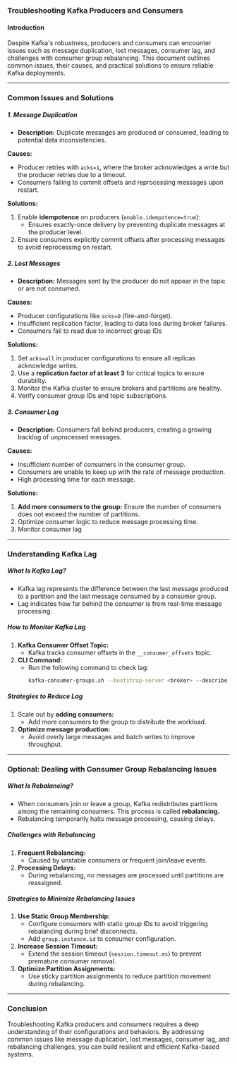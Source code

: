 ### Troubleshooting Kafka Producers and Consumers

#### **Introduction**
Despite Kafka's robustness, producers and consumers can encounter issues such as message duplication, lost messages, consumer lag, and challenges with consumer group rebalancing. This document outlines common issues, their causes, and practical solutions to ensure reliable Kafka deployments.

---

### **Common Issues and Solutions**

##### **1. Message Duplication**
- **Description:** Duplicate messages are produced or consumed, leading to potential data inconsistencies.

**Causes:**
- Producer retries with `acks=1`, where the broker acknowledges a write but the producer retries due to a timeout.
- Consumers failing to commit offsets and reprocessing messages upon restart.

**Solutions:**
1. Enable **idempotence** on producers (`enable.idempotence=true`):
   - Ensures exactly-once delivery by preventing duplicate messages at the producer level.
2. Ensure consumers explicitly commit offsets after processing messages to avoid reprocessing on restart.

##### **2. Lost Messages**
- **Description:** Messages sent by the producer do not appear in the topic or are not consumed.

**Causes:**
- Producer configurations like `acks=0` (fire-and-forget).
- Insufficient replication factor, leading to data loss during broker failures.
- Consumers fail to read due to incorrect group IDs

**Solutions:**
1. Set `acks=all` in producer configurations to ensure all replicas acknowledge writes.
2. Use a **replication factor of at least 3** for critical topics to ensure durability.
3. Monitor the Kafka cluster to ensure brokers and partitions are healthy.
4. Verify consumer group IDs and topic subscriptions.

##### **3. Consumer Lag**
- **Description:** Consumers fall behind producers, creating a growing backlog of unprocessed messages.

**Causes:**
- Insufficient number of consumers in the consumer group.
- Consumers are unable to keep up with the rate of message production.
- High processing time for each message.

**Solutions:**
1. **Add more consumers to the group:** Ensure the number of consumers does not exceed the number of partitions.
2. Optimize consumer logic to reduce message processing time.
3. Monitor consumer lag

---

### **Understanding Kafka Lag**

##### **What Is Kafka Lag?**
- Kafka lag represents the difference between the last message produced to a partition and the last message consumed by a consumer group.
- Lag indicates how far behind the consumer is from real-time message processing.

##### **How to Monitor Kafka Lag**
1. **Kafka Consumer Offset Topic:**
   - Kafka tracks consumer offsets in the `__consumer_offsets` topic.
2. **CLI Command:**
   - Run the following command to check lag:
     ```bash
     kafka-consumer-groups.sh --bootstrap-server <broker> --describe --group <group_id>
     ```

##### **Strategies to Reduce Lag**
1. Scale out by **adding consumers:**
   - Add more consumers to the group to distribute the workload.
2. **Optimize message production:**
   - Avoid overly large messages and batch writes to improve throughput.

---

### **Optional: Dealing with Consumer Group Rebalancing Issues**

##### **What Is Rebalancing?**
- When consumers join or leave a group, Kafka redistributes partitions among the remaining consumers. This process is called **rebalancing.**
- Rebalancing temporarily halts message processing, causing delays.

##### **Challenges with Rebalancing**
1. **Frequent Rebalancing:**
   - Caused by unstable consumers or frequent join/leave events.
2. **Processing Delays:**
   - During rebalancing, no messages are processed until partitions are reassigned.

##### **Strategies to Minimize Rebalancing Issues**
1. **Use Static Group Membership:**
   - Configure consumers with static group IDs to avoid triggering rebalancing during brief disconnects.
   - Add `group.instance.id` to consumer configuration.
2. **Increase Session Timeout:**
   - Extend the session timeout (`session.timeout.ms`) to prevent premature consumer removal.
3. **Optimize Partition Assignments:**
   - Use sticky partition assignments to reduce partition movement during rebalancing.

---

### **Conclusion**
Troubleshooting Kafka producers and consumers requires a deep understanding of their configurations and behaviors. By addressing common issues like message duplication, lost messages, consumer lag, and rebalancing challenges, you can build resilient and efficient Kafka-based systems.

